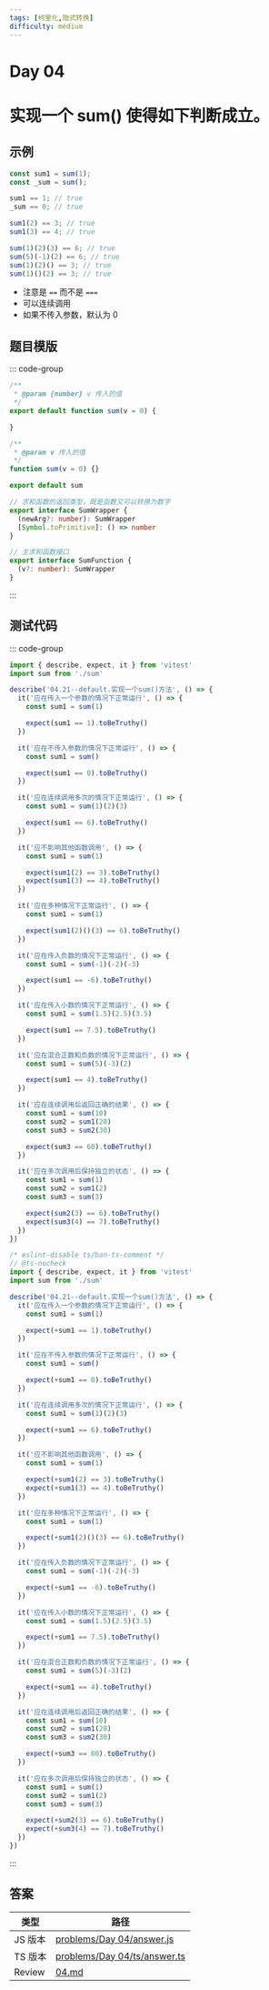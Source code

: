 ```yaml
---
tags: [柯里化,隐式转换]
difficulty: medium
---
```


# Day 04

# 实现一个 sum() 使得如下判断成立。

## 示例

```js
const sum1 = sum(1);
const _sum = sum();

sum1 == 1; // true
_sum == 0; // true

sum1(2) == 3; // true
sum1(3) == 4; // true

sum(1)(2)(3) == 6; // true
sum(5)(-1)(2) == 6; // true
sum(1)(2)() == 3; // true
sum(1)()(2) == 3; // true
```

- 注意是 `==` 而不是 `===`
- 可以连续调用
- 如果不传入参数，默认为 0

## 题目模版

::: code-group

```js [sum.js]
/**
 * @param {number} v 传入的值
 */
export default function sum(v = 0) {

}

```

```ts [sum.ts]
/**
 * @param v 传入的值
 */
function sum(v = 0) {}

export default sum
```

```ts [types.ts]
// 求和函数的返回类型，既是函数又可以转换为数字
export interface SumWrapper {
  (newArg?: number): SumWrapper
  [Symbol.toPrimitive]: () => number
}

// 主求和函数接口
export interface SumFunction {
  (v?: number): SumWrapper
}
```

:::

## 测试代码

::: code-group

```js [sum.spec.js]
import { describe, expect, it } from 'vitest'
import sum from './sum'

describe('04.21--default.实现一个sum()方法', () => {
  it('应在传入一个参数的情况下正常运行', () => {
    const sum1 = sum(1)

    expect(sum1 == 1).toBeTruthy()
  })

  it('应在不传入参数的情况下正常运行', () => {
    const sum1 = sum()

    expect(sum1 == 0).toBeTruthy()
  })

  it('应在连续调用多次的情况下正常运行', () => {
    const sum1 = sum(1)(2)(3)

    expect(sum1 == 6).toBeTruthy()
  })

  it('应不影响其他函数调用', () => {
    const sum1 = sum(1)

    expect(sum1(2) == 3).toBeTruthy()
    expect(sum1(3) == 4).toBeTruthy()
  })

  it('应在多种情况下正常运行', () => {
    const sum1 = sum(1)

    expect(sum1(2)()(3) == 6).toBeTruthy()
  })

  it('应在传入负数的情况下正常运行', () => {
    const sum1 = sum(-1)(-2)(-3)

    expect(sum1 == -6).toBeTruthy()
  })

  it('应在传入小数的情况下正常运行', () => {
    const sum1 = sum(1.5)(2.5)(3.5)

    expect(sum1 == 7.5).toBeTruthy()
  })

  it('应在混合正数和负数的情况下正常运行', () => {
    const sum1 = sum(5)(-3)(2)

    expect(sum1 == 4).toBeTruthy()
  })

  it('应在连续调用后返回正确的结果', () => {
    const sum1 = sum(10)
    const sum2 = sum1(20)
    const sum3 = sum2(30)

    expect(sum3 == 60).toBeTruthy()
  })

  it('应在多次调用后保持独立的状态', () => {
    const sum1 = sum(1)
    const sum2 = sum1(2)
    const sum3 = sum(3)

    expect(sum2(3) == 6).toBeTruthy()
    expect(sum3(4) == 7).toBeTruthy()
  })
})

```

```ts [sum.spec.ts]
/* eslint-disable ts/ban-ts-comment */
// @ts-nocheck
import { describe, expect, it } from 'vitest'
import sum from './sum'

describe('04.21--default.实现一个sum()方法', () => {
  it('应在传入一个参数的情况下正常运行', () => {
    const sum1 = sum(1)

    expect(+sum1 == 1).toBeTruthy()
  })

  it('应在不传入参数的情况下正常运行', () => {
    const sum1 = sum()

    expect(+sum1 == 0).toBeTruthy()
  })

  it('应在连续调用多次的情况下正常运行', () => {
    const sum1 = sum(1)(2)(3)

    expect(+sum1 == 6).toBeTruthy()
  })

  it('应不影响其他函数调用', () => {
    const sum1 = sum(1)

    expect(+sum1(2) == 3).toBeTruthy()
    expect(+sum1(3) == 4).toBeTruthy()
  })

  it('应在多种情况下正常运行', () => {
    const sum1 = sum(1)

    expect(+sum1(2)()(3) == 6).toBeTruthy()
  })

  it('应在传入负数的情况下正常运行', () => {
    const sum1 = sum(-1)(-2)(-3)

    expect(+sum1 == -6).toBeTruthy()
  })

  it('应在传入小数的情况下正常运行', () => {
    const sum1 = sum(1.5)(2.5)(3.5)

    expect(+sum1 == 7.5).toBeTruthy()
  })

  it('应在混合正数和负数的情况下正常运行', () => {
    const sum1 = sum(5)(-3)(2)

    expect(+sum1 == 4).toBeTruthy()
  })

  it('应在连续调用后返回正确的结果', () => {
    const sum1 = sum(10)
    const sum2 = sum1(20)
    const sum3 = sum2(30)

    expect(+sum3 == 60).toBeTruthy()
  })

  it('应在多次调用后保持独立的状态', () => {
    const sum1 = sum(1)
    const sum2 = sum1(2)
    const sum3 = sum(3)

    expect(+sum2(3) == 6).toBeTruthy()
    expect(+sum3(4) == 7).toBeTruthy()
  })
})
```

:::

## 答案

| 类型    | 路径                                                                                                                      |
| ------- | ------------------------------------------------------------------------------------------------------------------------- |
| JS 版本 | [problems/Day 04/answer.js](https://github.com/506-FETL/one-question-per-day/blob/main/problems/Day%2004/answer.js)       |
| TS 版本 | [problems/Day 04/ts/answer.ts](https://github.com/506-FETL/one-question-per-day/blob/main/problems/Day%2004/ts/answer.ts) |
| Review  | [04.md](/review/04)                                                                                                       |
